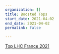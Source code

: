 ```yaml
---
organization: []
title: Boosted Tops
start_date: 2021-04-02
end_date: 2021-04-02
permalink: false

---
```

[Top LHC France 2021](https://indico.in2p3.fr/event/23801/contributions/94021/)